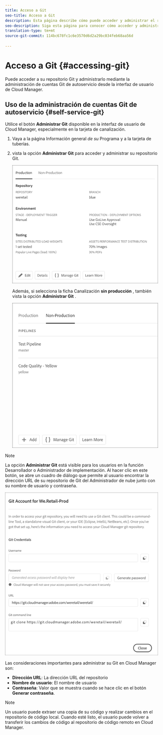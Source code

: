 ```yaml
---
title: Acceso a Git
seo-title: Acceso a Git
description: Esta página describe cómo puede acceder y administrar el repositorio Git.
seo-description: Siga esta página para conocer cómo acceder y administrar su repositorio Git.
translation-type: tm+mt
source-git-commit: 114bc678fc1c6e3570d6d2a29bc034feb68aa56d

---
```



# Acceso a Git {#accessing-git}

Puede acceder a su repositorio Git y administrarlo mediante la administración de cuentas Git de autoservicio desde la interfaz de usuario de Cloud Manager.

## Uso de la administración de cuentas Git de autoservicio {#self-service-git}

Utilice el botón **Administrar Git** disponible en la interfaz de usuario de Cloud Manager, especialmente en la tarjeta de canalización.

1. Vaya a la página Información general *de su* Programa y a la tarjeta de tuberías.

1. vista la opción **Administrar Git** para acceder y administrar su repositorio Git.

   ![](assets/manage-git1.png)

   Además, si selecciona la ficha Canalización **sin producción** , también vista la opción **Administrar Git** .

   ![](assets/manage-git-new2.png)

>[!NOTE]
>La opción **Administrar Git** está visible para los usuarios en la función Desarrollador o Administrador de implementación. Al hacer clic en este botón, se abre un cuadro de diálogo que permite al usuario encontrar la dirección URL de su repositorio de Git del Administrador de nube junto con su nombre de usuario y contraseña.

![](assets/manage-git3.png)

Las consideraciones importantes para administrar su Git en Cloud Manager son:

* **Dirección URL**: La dirección URL del repositorio
* **Nombre de usuario**: El nombre de usuario
* **Contraseña**: Valor que se muestra cuando se hace clic en el botón **Generar contraseña**.


>[!NOTE]
>
>Un usuario puede extraer una copia de su código y realizar cambios en el repositorio de código local. Cuando esté listo, el usuario puede volver a transferir los cambios de código al repositorio de código remoto en Cloud Manager.

